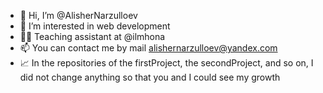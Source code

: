 - 👋 Hi, I’m @AlisherNarzulloev
- 👀 I’m interested in web development
- 👨‍💻 Teaching assistant at @ilmhona
- 📫 You can contact me by mail alishernarzulloev@yandex.com
- 📈 In the repositories of the firstProject, the secondProject, and so on, I did not change anything so that you and I could see my growth

<!---
AlisherNarzulloev/AlisherNarzulloev is a ✨ special ✨ repository because its `README.md` (this file) appears on your GitHub profile.
You can click the Preview link to take a look at your changes.
--->
